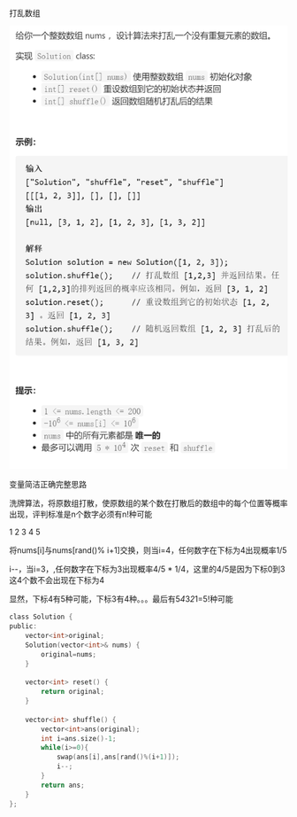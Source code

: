 打乱数组

![img](image/1629008713592.png)

变量简洁正确完整思路

洗牌算法，将原数组打散，使原数组的某个数在打散后的数组中的每个位置等概率出现，评判标准是n个数字必须有n!种可能

1 2 3 4 5 

将nums[i]与nums[rand()% i+1]交换，则当i=4，任何数字在下标为4出现概率1/5

i--，当i=3，,任何数字在下标为3出现概率4/5 *  1/4，这里的4/5是因为下标0到3这4个数不会出现在下标为4

显然，下标4有5种可能，下标3有4种。。。最后有5*4*3*2*1=5!种可能

```c
class Solution {
public:
    vector<int>original;
    Solution(vector<int>& nums) {
        original=nums;
    }
    
    vector<int> reset() {
        return original;
    }

    vector<int> shuffle() {
        vector<int>ans(original);
        int i=ans.size()-1;
        while(i>=0){
            swap(ans[i],ans[rand()%(i+1)]);
            i--;
        }
        return ans;
    }
};
```

